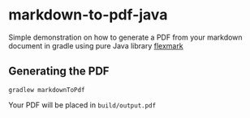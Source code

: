 # markdown-to-pdf-java

Simple demonstration on how to generate a PDF from your markdown document in gradle using pure Java library [flexmark](https://github.com/vsch/flexmark-java)

## Generating the PDF 

```
gradlew markdownToPdf
```

Your PDF will be placed in `build/output.pdf`